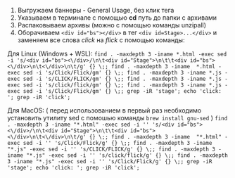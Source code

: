 1) Выгружаем баннеры -  General Usage, без клик тега 
2) Указываем в терминале с помощью **cd** путь до папки с архивами 
3) Распаковываем архивы (можно с помощью команды unzipall)
4) Оборачиваем `<div id="bs"></div>` в тег `<div id=Stage>...</div>`  и заменяем все слова _click_ на _flick_ c помощью команды: 

Для Linux (Windows + WSL): 
```find . -maxdepth 3 -iname *.html -exec sed -i 's/<div id="bs"><\/div>/\n\t<div id="Stage">\n\t\t<div id="bs"><\/div>\n\t<\/div>\n\t/g' {} \;; find . -maxdepth 3 -iname  *.html -exec sed -i 's/Click/Flick/gm' {} \;; find . -maxdepth 3 -iname *.js -exec sed -i 's/CLICK/FLICK/gm' {} \;; find . -maxdepth 3 -iname *.js -exec sed -i 's/click/flick/gm' {} \;; find . -maxdepth 3 -iname *.js -exec sed -i 's/Click/Flick/gm' {} \;; grep -iR 'stage'; echo 'click: '; grep -iR 'click';```

Для MacOS: (  перед использованием в первый раз необходимо установить утилиту sed с помошью команды ```brew install gnu-sed```   )
```find . -maxdepth 3 -iname "*.html" -exec sed -i '' 's/<div id="bs"><\/div>/\n\t<div id="Stage">\n\t\t<div id="bs"><\/div>\n\t<\/div>\n\t/g' {} \;; find . -maxdepth 3 -iname  "*.html" -exec sed -i '' 's/Click/Flick/g' {} \;; find . -maxdepth 3 -iname "*.js" -exec sed -i '' 's/CLICK/FLICK/g' {} \;; find . -maxdepth 3 -iname "*.js" -exec sed -i '' 's/click/flick/g' {} \;; find . -maxdepth 3 -iname "*.js" -exec sed -i '' 's/Click/Flick/g' {} \;; grep -iR 'stage'; echo 'click: '; grep -iR 'click';```
